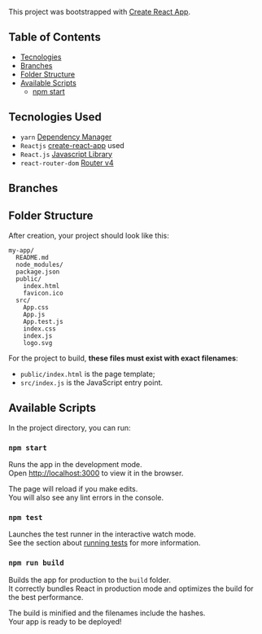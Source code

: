 This project was bootstrapped with [Create React App](https://github.com/facebookincubator/create-react-app).


## Table of Contents

- [Tecnologies](#tecnologies)
- [Branches](#Branches)
- [Folder Structure](#folder-structure)
- [Available Scripts](#available-scripts)
  - [npm start](#npm-start)
 


## Tecnologies Used

* `yarn` [Dependency Manager](https://yarnpkg.com/lang/en/)
* `Reactjs` [create-react-app](https://github.com/facebookincubator/create-react-app) used
* `React.js` [Javascript Library](https://facebook.github.io/react/)
* `react-router-dom` [Router v4](https://github.com/ReactTraining/react-router/tree/master/packages/react-router-dom)


## Branches

## Folder Structure

After creation, your project should look like this:

```
my-app/
  README.md
  node_modules/
  package.json
  public/
    index.html
    favicon.ico
  src/
    App.css
    App.js
    App.test.js
    index.css
    index.js
    logo.svg
```

For the project to build, **these files must exist with exact filenames**:

* `public/index.html` is the page template;
* `src/index.js` is the JavaScript entry point.

## Available Scripts

In the project directory, you can run:

### `npm start`

Runs the app in the development mode.<br>
Open [http://localhost:3000](http://localhost:3000) to view it in the browser.

The page will reload if you make edits.<br>
You will also see any lint errors in the console.

### `npm test`

Launches the test runner in the interactive watch mode.<br>
See the section about [running tests](#running-tests) for more information.

### `npm run build`

Builds the app for production to the `build` folder.<br>
It correctly bundles React in production mode and optimizes the build for the best performance.

The build is minified and the filenames include the hashes.<br>
Your app is ready to be deployed!

